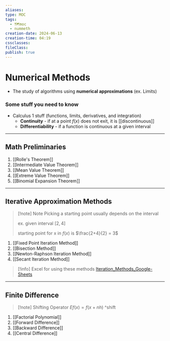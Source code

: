 ```yaml
---
aliases: 
type: MOC
tags:
  - 🗺️moc
  - nummeth
creation-date: 2024-06-13
creation-time: 04:19
cssclasses: 
fileClass: 
publish: true
---
```

# Numerical Methods
- The study of algorithms using **numerical approximations** (ex. Limits)
### Some stuff you need to know
- Calculus 1 stuff (functions, limits, derivatives, and integration)
	- **Continuity** - if at a point $f(x)$ does not exit, it is [[discontinuous]]
	- **Differentiability** - if a function is continuous at a given interval
---

## Math Preliminaries
1. [[Rolle's Theorem]]
2. [[Intermediate Value Theorem]]
3. [[Mean Value Theorem]]
4. [[Extreme Value Theorem]]
5. [[Binomial Expansion Theorem]]
---
## Iterative Approximation Methods
> [!note] Note
> Picking a starting point usually depends on the interval
> 
> ex. given interval $[2,4]$
> 
> starting point for x in $f(x)$ is $\frac{2+4}{2} = 3$
1. [[Fixed Point Iteration Method]]
2. [[Bisection Method]]
3. [[Newton-Raphson Iteration Method]]
4. [[Secant Iteration Method]]

> [!info] Excel for using these methods
> [Iteration_Methods_Google-Sheets](https://docs.google.com/spreadsheets/d/1GRZNN4Q6c1Rdlhe8Kf1dmAOGOdkEJCFwH3PDbTE0isA/edit?usp=sharing)

--- 
## Finite Difference
> [!note] Shifting Operator
> $E f(x) = f(x+nh)$
^shift
1. [[Factorial Polynomial]]
2. [[Forward Difference]]
3. [[Backward Difference]]
4. [[Central Difference]]
